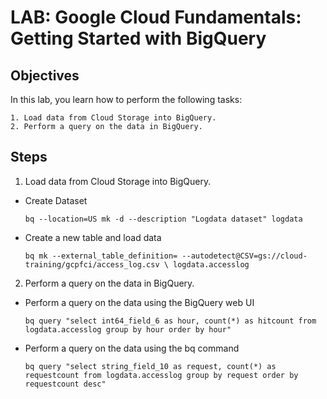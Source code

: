 # LAB: Google Cloud Fundamentals: Getting Started with BigQuery

## Objectives
In this lab, you learn how to perform the following tasks:

    1. Load data from Cloud Storage into BigQuery.
    2. Perform a query on the data in BigQuery.

## Steps
1. Load data from Cloud Storage into BigQuery.
  - Create Dataset

        bq --location=US mk -d --description "Logdata dataset" logdata
  
  - Create a new table and load data
  
        bq mk --external_table_definition= --autodetect@CSV=gs://cloud-training/gcpfci/access_log.csv \ logdata.accesslog
        
2. Perform a query on the data in BigQuery.
  - Perform a query on the data using the BigQuery web UI
  
        bq query "select int64_field_6 as hour, count(*) as hitcount from logdata.accesslog group by hour order by hour"
        
  - Perform a query on the data using the bq command
  
        bq query "select string_field_10 as request, count(*) as requestcount from logdata.accesslog group by request order by requestcount desc"
